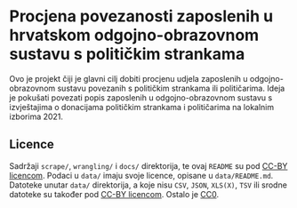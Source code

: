 # Procjena povezanosti zaposlenih u hrvatskom odgojno-obrazovnom sustavu s političkim strankama

Ovo je projekt čiji je glavni cilj dobiti procjenu udjela zaposlenih u
odgojno-obrazovnom sustavu povezanih s političkim strankama ili političarima.
Ideja je pokušati povezati popis zaposlenih u odgojno-obrazovnom sustavu s
izvještajima o donacijama političkim strankama i političarima na lokalnim
izborima 2021.

## Licence

Sadržaji `scrape/`, `wrangling/` i `docs/` direktorija, te ovaj `README` su pod
[CC-BY licencom](https://creativecommons.org/licenses/by/4.0/legalcode).
Podaci u `data/` imaju svoje licence, opisane u `data/README.md`. Datoteke unutar
`data/` direktorija, a koje nisu `CSV`, `JSON`, `XLS(X)`, `TSV` ili srodne
datoteke su također pod 
[CC-BY licencom](https://creativecommons.org/licenses/by/4.0/legalcode).
Ostalo je
[CC0](https://creativecommons.org/licenses/by/4.0/legalcode).
